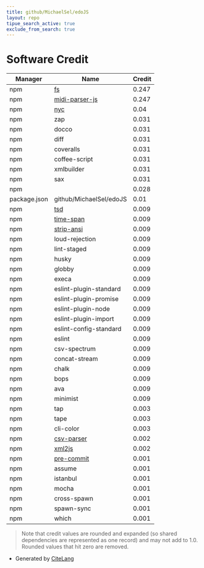 ```yaml
---
title: github/MichaelSel/edoJS
layout: repo
tipue_search_active: true
exclude_from_search: true
---
```

# Software Credit

|Manager|Name|Credit|
|-------|----|------|
|npm|[fs](https://github.com/npm/security-holder#readme)|0.247|
|npm|[midi-parser-js](https://github.com/colxi/midi-parser-js#readme)|0.247|
|npm|[nyc](https://istanbul.js.org/)|0.04|
|npm|zap|0.031|
|npm|docco|0.031|
|npm|diff|0.031|
|npm|coveralls|0.031|
|npm|coffee-script|0.031|
|npm|xmlbuilder|0.031|
|npm|sax|0.031|
|npm||0.028|
|package.json|github/MichaelSel/edoJS|0.01|
|npm|[tsd](https://github.com/SamVerschueren/tsd#readme)|0.009|
|npm|[time-span](https://github.com/sindresorhus/time-span#readme)|0.009|
|npm|[strip-ansi](https://github.com/chalk/strip-ansi#readme)|0.009|
|npm|loud-rejection|0.009|
|npm|lint-staged|0.009|
|npm|husky|0.009|
|npm|globby|0.009|
|npm|execa|0.009|
|npm|eslint-plugin-standard|0.009|
|npm|eslint-plugin-promise|0.009|
|npm|eslint-plugin-node|0.009|
|npm|eslint-plugin-import|0.009|
|npm|eslint-config-standard|0.009|
|npm|eslint|0.009|
|npm|csv-spectrum|0.009|
|npm|concat-stream|0.009|
|npm|chalk|0.009|
|npm|bops|0.009|
|npm|ava|0.009|
|npm|minimist|0.009|
|npm|tap|0.003|
|npm|tape|0.003|
|npm|cli-color|0.003|
|npm|[csv-parser](https://github.com/mafintosh/csv-parser)|0.002|
|npm|[xml2js](https://github.com/Leonidas-from-XIV/node-xml2js)|0.002|
|npm|[pre-commit](https://github.com/observing/pre-commit)|0.001|
|npm|assume|0.001|
|npm|istanbul|0.001|
|npm|mocha|0.001|
|npm|cross-spawn|0.001|
|npm|spawn-sync|0.001|
|npm|which|0.001|


> Note that credit values are rounded and expanded (so shared dependencies are represented as one record) and may not add to 1.0. Rounded values that hit zero are removed.


- Generated by [CiteLang](https://github.com/vsoch/citelang)
